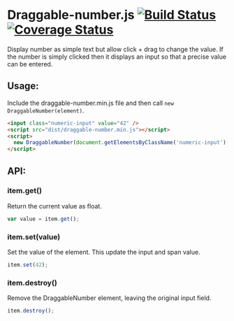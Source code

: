 # Draggable-number.js [![Build Status](https://travis-ci.org/idflood/draggable-number.js.png?branch=master)](https://travis-ci.org/idflood/draggable-number.js) [![Coverage Status](https://coveralls.io/repos/idflood/draggable-number.js/badge.png?branch=master)](https://coveralls.io/r/idflood/draggable-number.js?branch=master)
Display number as simple text but allow click + drag to change the value. If the
number is simply clicked then it displays an input so that a precise value can
be entered.

## Usage:
Include the draggable-number.min.js file and then call `new DraggableNumber(element)`.

```html
<input class="numeric-input" value="42" />
<script src="dist/draggable-number.min.js"></script>
<script>
  new DraggableNumber(document.getElementsByClassName('numeric-input')[0]);
</script>
```

## API:

### item.get()
Return the current value as float.

```javascript
var value = item.get();
```

### item.set(value)
Set the value of the element. This update the input and span value.

```javascript
item.set(42);
```

### item.destroy()
Remove the DraggableNumber element, leaving the original input field.

```javascript
item.destroy();
```
